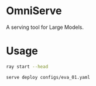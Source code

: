 # OmniServe
A serving tool for Large Models.

# Usage
```bash
ray start --head

serve deploy configs/eva_01.yaml
```
